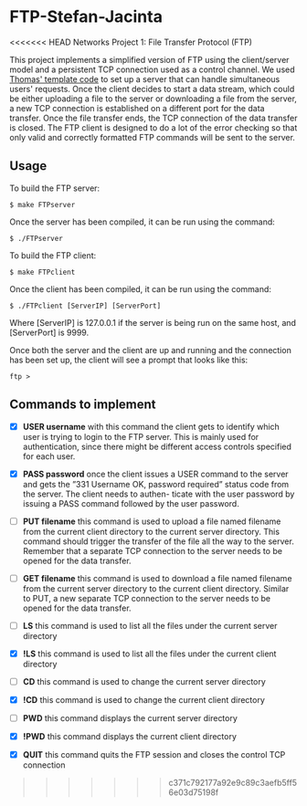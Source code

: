 # FTP-Stefan-Jacinta
<<<<<<< HEAD
Networks Project 1: File Transfer Protocol (FTP)

This project implements a simplified version of FTP using the client/server model and a persistent TCP connection used as a control channel. We used [Thomas' template code](https://github.com/tpoetsch/concurrent_client_server) to set up a server that can handle simultaneous users' requests. Once the client decides to start a data stream, which could be either uploading a file to the server or downloading a file from the server, a new TCP connection is established on a different port for the data transfer. Once the file transfer ends, the TCP connection of the data transfer is closed.
The FTP client is designed to do a lot of the error checking so that only valid and correctly formatted FTP commands will be sent to the server.

Usage
---
To build the FTP server:
```
$ make FTPserver
```
Once the server has been compiled, it can be run using the command:
```
$ ./FTPserver
```

To build the FTP client:
```
$ make FTPclient
```
Once the client has been compiled, it can be run using the command:
```
$ ./FTPclient [ServerIP] [ServerPort]
```
Where [ServerIP] is 127.0.0.1 if the server is being run on the same host, and [ServerPort] is 9999.

Once both the server and the client are up and running and the connection has been set up, the client will see a prompt that looks like this:
```
ftp >
```
Commands to implement
---
- [x] **USER username** with this command the client gets to identify which user is trying to login to the FTP server. This is mainly used for authentication, since there might be different access controls specified for each user.

- [x] **PASS password** once the client issues a USER command to the server and gets the ”331 Username OK, password required” status code from the server. The client needs to authen- ticate with the user password by issuing a PASS command followed by the user password.

- [ ] **PUT filename** this command is used to upload a file named filename from the current client directory to the current server directory. This command should trigger the transfer of the file all the way to the server. Remember that a separate TCP connection to the server needs to be opened for the data transfer.

- [ ] **GET filename** this command is used to download a file named filename from the current server directory to the current client directory. Similar to PUT, a new separate TCP connection to the server needs to be opened for the data transfer.

- [ ] **LS** this command is used to list all the files under the current server directory
- [x] **!LS** this command is used to list all the files under the current client directory
- [ ] **CD** this command is used to change the current server directory
- [x] **!CD** this command is used to change the current client directory
- [ ] **PWD** this command displays the current server directory
- [x] **!PWD** this command displays the current client directory
- [x] **QUIT** this command quits the FTP session and closes the control TCP connection
>>>>>>> c371c792177a92e9c89c3aefb5ff56e03d75198f
